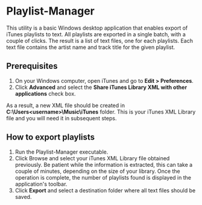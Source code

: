 # Playlist-Manager
This utility is a basic Windows desktop application that enables export of iTunes playlists to text. All playlists are exported in a single batch, with a couple of clicks. The result is a list of text files, one for each playlists. Each text file contains the artist name and track title for the given playlist.

## Prerequisites

1. On your Windows computer, open iTunes and go to **Edit > Preferences**.
2. Click **Advanced** and select the **Share iTunes Library XML with other applications** check box.

As a result, a new XML file should be created in **C:\Users\<username>\Music\iTunes** folder. This is your iTunes XML Library file and you will need it in subsequent steps.

## How to export playlists

1. Run the Playlist-Manager executable.
2. Click Browse and select your iTunes XML Library file obtained previously. Be patient while the information is extracted, this can take a couple of minutes, depending on the size of your library. Once the operation is complete, the number of playlists found is displayed in the application's toolbar.
3. Click **Export** and select a destination folder where all text files should be saved.
